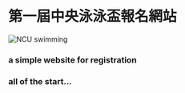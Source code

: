 # 第一屆中央泳泳盃報名網站
![NCU swimming](http://i.imgur.com/3gbVKmE.jpg)

### a simple website for registration
### all of the start...

